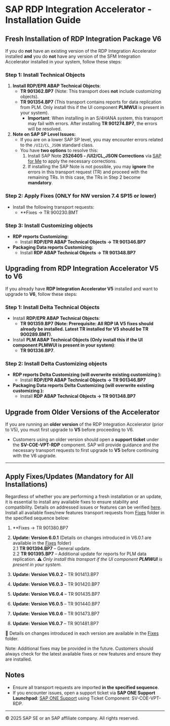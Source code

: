 # SAP RDP Integration Accelerator - Installation Guide

## Fresh Installation of RDP Integration Package V6

If you do **not** have an existing version of the RDP Integration Accelerator installed **and** you do **not** have any version of the SFM Integration Accelerator installed in your system, follow these steps:

### **Step 1: Install Technical Objects**
1. **Install RDP/EPR ABAP Technical Objects**:
   - **TR 901362.BP7** (Note: This transport does **not** include customizing objects).
   - **TR 901354.BP7** (This transport contains reports for data replication from PLM. Only install this if the UI component **PLMWUI** is present in your system).  
     - **Important**: When installing in an S/4HANA system, this transport may fail with errors. After installing **TR 901274.BP7**, the errors will be resolved.
2. **Note on SAP SP Level Issues:**
   - If you are on a lower SAP SP level, you may encounter errors related to the `/UI2/CL_JSON` standard class.
   - You have **two options** to resolve this:
     1. Install SAP Note **2526405 - /UI2/CL_JSON Corrections** via [SAP for Me](https://me.sap.com/notes/2526405) to apply the necessary corrections.
     2. If installing the SAP Note is not possible, you may **ignore** the errors in this transport request (TR) and proceed with the remaining TRs. In this case, the TRs in Step 2 become **mandatory**.

### **Step 2: Apply Fixes (ONLY for NW version 7.4 SP15 or lower)**
- Install the following transport requests:
  - **Fixes -> TR 900230.BMT


### **Step 3:  Install Customizing objects**
- **RDP reports Customizing:**
  - Install **RDP/EPR ABAP Technical Objects -> TR 901346.BP7**
- **Packaging Data reports Customizing:**
  - Install **RDP ABAP Technical Objects -> TR 901348.BP7**


## Upgrading from RDP Integration Accelerator V5 to V6

If you already have **RDP Integration Accelerator V5** installed and want to upgrade to **V6**, follow these steps:

### **Step 1: Install Delta Technical Objects**
- Install **RDP/EPR ABAP Technical Objects**:
  - **TR 901359.BP7 (Note: Prerequisite: All RDP IA V5 fixes should already be installed. Latest TR installed for V5 should be TR 900289.BMT)**.
- Install **PLM ABAP Technical Objects (Only install this if the UI component **PLMWUI** is present in your system)**:
  - **TR 901336.BP7**.

### **Step 2:  Install Delta Customizing objects**
- **RDP reports Delta Customizing (will overwrite existing customizing ):**
  - Install **RDP/EPR ABAP Technical Objects -> TR 901346.BP7**
- **Packaging Data reports Delta Customizing (will overwrite existing customizing ):**
  - Install **RDP ABAP Technical Objects -> TR 901348.BP7**

## **Upgrade from Older Versions of the Accelerator**
If you are running an **older version** of the RDP Integration Accelerator (prior to V5), you must first upgrade to **V5** before proceeding to V6. 

- Customers using an older version should open a **support ticket** under the **SV-COE-VPT-RDP** component. SAP will provide guidance and the necessary transport requests to first upgrade to **V5** before continuing with the V6 upgrade.

---
## Apply Fixes/Updates (Mandatory for All Installations)

Regardless of whether you are performing a fresh installation or an update, it is essential to install any available fixes to ensure stability and compatibility.
Details on addressed issues or features can be verified [here](Fixes).  
Install all available fixes/new features transport requests from [Fixes](Fixes) folder in the specified sequence below:

1. **Fixes -> TR 901380.BP7
2. **Update: Version 6.0.1** (Details on changes introduced in V6.0.1 are available in the [Fixes](Fixes) folder)<br>
   2.1 **TR 901394.BP7** – General update.<br>
   2.2 **TR 901395.BP7** – Additional update for reports for PLM data replication.  ⚠️ *Only install this transport if the UI component **PLMWUI** is present in your system.*
3. **Update: Version V6.0.2** – TR 901413.BP7

4. **Update: Version V6.0.3** – TR 901420.BP7

5. **Update: Version V6.0.4** – TR 901435.BP7

6. **Update: Version V6.0.5** – TR 901440.BP7

7. **Update: Version V6.0.6** – TR 901473.BP7

8. **Update: Version V6.0.7** – TR 901481.BP7

📂 Details on changes introduced in each version are available in the [Fixes](Fixes) folder.


Note: Additional fixes may be provided in the future. Customers should always check for the latest available fixes or new features and ensure they are installed.


## Notes
- Ensure all transport requests are imported **in the specified sequence**.
- If you encounter issues, open a support ticket via **SAP ONE Support Launchpad**: [SAP ONE Support](https://support.sap.com/en/index.html) using Ticket Component: SV-COE-VPT-RDP.

---
© 2025 SAP SE or an SAP affiliate company. All rights reserved.

